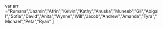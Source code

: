 var arr ="Rumana","Jazmin","Afrin","Kelvin","Kathy","Anuska","Muneeb","Gil","Abigail","Sofia","David","Anita","Wynne","Will","Jacob","Andrew","Amanda","Tyra","Michael","Peta","Ryan" ]